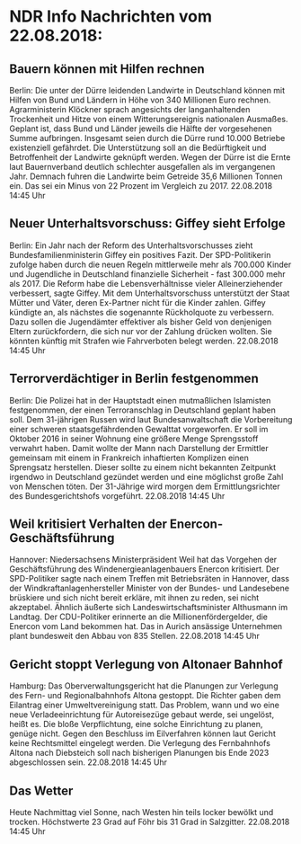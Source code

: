 # NDR Info Nachrichten vom 22.08.2018:


## Bauern können mit Hilfen rechnen
Berlin:         Die unter der Dürre leidenden Landwirte in Deutschland können mit Hilfen von Bund und Ländern in Höhe von 340 Millionen Euro rechnen. Agrarministerin Klöckner sprach angesichts der langanhaltenden Trockenheit und Hitze von einem Witterungsereignis nationalen Ausmaßes. Geplant ist, dass Bund und Länder jeweils die Hälfte der vorgesehenen Summe aufbringen. Insgesamt seien durch die Dürre rund 10.000 Betriebe existenziell gefährdet. Die Unterstützung soll an die Bedürftigkeit und Betroffenheit der Landwirte geknüpft werden. Wegen der Dürre ist die Ernte laut Bauernverband deutlich schlechter ausgefallen als im vergangenen Jahr. Demnach fuhren die Landwirte beim Getreide 35,6 Millionen Tonnen ein. Das sei ein Minus von 22 Prozent im Vergleich zu 2017. 22.08.2018 14:45 Uhr 

## Neuer Unterhaltsvorschuss: Giffey sieht Erfolge
Berlin: Ein Jahr nach der Reform des Unterhaltsvorschusses zieht Bundesfamilienministerin Giffey ein positives Fazit. Der SPD-Politikerin zufolge haben durch die neuen Regeln mittlerweile mehr als 700.000 Kinder und Jugendliche in Deutschland finanzielle Sicherheit - fast 300.000 mehr als 2017. Die Reform habe die Lebensverhältnisse vieler Alleinerziehender verbessert, sagte Giffey. Mit dem Unterhaltsvorschuss unterstützt der Staat Mütter und Väter, deren Ex-Partner nicht für die Kinder zahlen. Giffey kündigte an, als nächstes die sogenannte Rückholquote zu verbessern. Dazu sollen die Jugendämter effektiver als bisher Geld von denjenigen Eltern zurückfordern, die sich nur vor der Zahlung drücken wollten. Sie könnten künftig mit Strafen wie Fahrverboten belegt werden. 22.08.2018 14:45 Uhr 

## Terrorverdächtiger in Berlin festgenommen
Berlin: Die Polizei hat in der Hauptstadt einen mutmaßlichen Islamisten festgenommen, der einen Terroranschlag in Deutschland geplant haben soll. Dem 31-jährigen Russen wird laut Bundesanwaltschaft die Vorbereitung einer schweren staatsgefährdenden Gewalttat vorgeworfen. Er soll im Oktober 2016 in seiner Wohnung eine größere Menge Sprengsstoff verwahrt haben. Damit wollte der Mann nach Darstellung der Ermittler gemeinsam mit einem in Frankreich inhaftierten Komplizen einen Sprengsatz herstellen. Dieser sollte zu einem nicht bekannten Zeitpunkt irgendwo in Deutschland gezündet werden und eine möglichst große Zahl von Menschen töten. Der 31-Jährige wird morgen dem Ermittlungsrichter des Bundesgerichtshofs vorgeführt. 22.08.2018 14:45 Uhr 

## Weil kritisiert Verhalten der Enercon-Geschäftsführung
Hannover: Niedersachsens Ministerpräsident Weil hat das Vorgehen der Geschäftsführung des Windenergieanlagenbauers Enercon kritisiert. Der SPD-Politiker sagte nach einem Treffen mit Betriebsräten in Hannover, dass der Windkraftanlagenhersteller Minister von der Bundes- und Landesebene brüskiere und sich nicht bereit erkläre, mit ihnen zu reden, sei nicht akzeptabel. Ähnlich äußerte sich Landeswirtschaftsminister Althusmann im Landtag. Der CDU-Politiker erinnerte an die Millionenfördergelder, die Enercon vom Land bekommen hat. Das in Aurich ansässige Unternehmen plant bundesweit den Abbau von 835 Stellen. 22.08.2018 14:45 Uhr 

## Gericht stoppt Verlegung von Altonaer Bahnhof
Hamburg: Das Oberverwaltungsgericht hat die Planungen zur Verlegung des Fern- und Regionalbahnhofs Altona gestoppt. Die Richter gaben dem Eilantrag einer Umweltvereinigung statt. Das Problem, wann und wo eine neue Verladeeinrichtung für Autoreisezüge gebaut werde, sei ungelöst, heißt es. Die bloße Verpflichtung, eine solche Einrichtung zu planen, genüge nicht. Gegen den Beschluss im Eilverfahren können laut Gericht keine Rechtsmittel eingelegt werden. Die Verlegung des Fernbahnhofs Altona nach Diebsteich soll nach bisherigen Planungen bis Ende 2023 abgeschlossen sein. 22.08.2018 14:45 Uhr 

## Das Wetter
Heute Nachmittag viel Sonne, nach Westen hin teils locker bewölkt und trocken. Höchstwerte  23 Grad auf Föhr bis 31 Grad in Salzgitter. 22.08.2018 14:45 Uhr 
